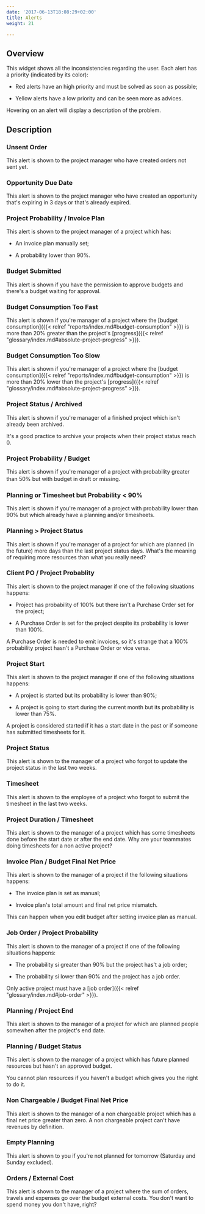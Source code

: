 ```yaml
---
date: '2017-06-13T18:08:29+02:00'
title: Alerts
weight: 21

---
```

## Overview

This widget shows all the inconsistencies regarding the user. Each alert has a priority (indicated by its color):

* Red alerts have an high priority and must be solved as soon as possible;

* Yellow alerts have a low priority and can be seen more as advices.

Hovering on an alert will display a description of the problem.

## Description

### Unsent Order

This alert is shown to the project manager who have created orders not sent yet.

### Opportunity Due Date

This alert is shown to the project manager who have created an opportunity that's expiring in 3 days or that's already expired.

### Project Probability / Invoice Plan

This alert is shown to the project manager of a project which has:

* An invoice plan manually set;

* A probability lower than 90%.

### Budget Submitted

This alert is shown if you have the permission to approve budgets and there's a budget waiting for approval.

### Budget Consumption Too Fast

This alert is shown if you're manager of a project where the [budget consumption]({{< relref "reports/index.md#budget-consumption" >}}) is more than 20% greater than the project's [progress]({{< relref "glossary/index.md#absolute-project-progress" >}}).

### Budget Consumption Too Slow

This alert is shown if you're manager of a project where the [budget consumption]({{< relref "reports/index.md#budget-consumption" >}}) is more than 20% lower than the project's [progress]({{< relref "glossary/index.md#absolute-project-progress" >}}).

### Project Status / Archived

This alert is shown if you're manager of a finished project which isn't already been archived.

It's a good practice to archive your projects when their project status reach 0.

### Project Probability / Budget

This alert is shown if you're manager of a project with probability greater than 50% but with budget in draft or missing.<span style="font-size: 1rem;">&nbsp;</span>

### Planning or Timesheet but Probability < 90%

This alert is shown if you're manager of a project with probability lower than 90% but which already have a planning and/or timesheets.

### Planning > Project Status

This alert is shown if you're manager of a project for which are planned (in the future) more days than the last project status days. What's the meaning of requiring more resources than what you really need?

### Client PO / Project Probablity

This alert is shown to the project manager if one of the following situations happens:

* Project has probability of 100% but there isn't a Purchase Order set for the project;

* A Purchase Order is set for the project despite its probability is lower than 100%.

A Purchase Order is needed to emit invoices, so it's strange that a 100% probability project hasn't a Purchase Order or vice versa.

### Project Start

This alert is shown to the project manager if one of the following situations happens:

* A project is started but its probability is lower than 90%;

* A project is going to start during the current month but its probability is lower than 75%.

A project is considered started if it has a start date in the past or if someone has submitted timesheets for it.

### Project Status

This alert is shown to the manager of a project who forgot to update the project status in the last two weeks.

### Timesheet

This alert is shown to the employee of a project who forgot to submit the timesheet in the last two weeks.

### Project Duration / Timesheet

This alert is shown to the manager of a project which has some timesheets done before the start date or after the end date. Why are your teammates doing timesheets for a non active project?

### Invoice Plan / Budget Final Net Price

This alert is shown to the manager of a project if the following situations happens:

* The invoice plan is set as manual;

* Invoice plan's total amount and final net price mismatch.

This can happen when you edit budget after setting invoice plan as manual.

### Job Order / Project Probability

This alert is shown to the manager of a project if one of the following situations happens:

* The probability si greater than 90% but the project has't a job order;

* The probability si lower than 90% and the project has a job order.

Only active project must have a [job order]({{< relref "glossary/index.md#job-order" >}}).

### Planning / Project End

This alert is shown to the manager of a project for which are planned people somewhen after the project's end date.

### Planning / Budget Status

This alert is shown to the manager of a project which has future planned resources but hasn't an approved budget.

You cannot plan resources if you haven't a budget which gives you the right to do it.

### Non Chargeable / Budget Final Net Price

This alert is shown to the manager of a non chargeable project which has a final net price greater than zero. A non chargeable project can't have revenues by definition.

### Empty Planning

This alert is shown to you if you're not planned for tomorrow (Saturday and Sunday excluded).

### Orders / External Cost

This alert is shown to the manager of a project where the sum of orders, travels and expenses go over the budget external costs. You don't want to spend money you don't have, right?
